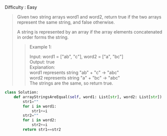 Difficulty : Easy 

>Given two string arrays word1 and word2, return true if the two arrays represent the same string, and false otherwise.
>
>A string is represented by an array if the array elements concatenated in order forms the string.
>
>>Example 1:  
>>
>>Input: word1 = ["ab", "c"], word2 = ["a", "bc"]  
>>Output: true  
>>Explanation:  
>>word1 represents string "ab" + "c" -> "abc"  
>>word2 represents string "a" + "bc" -> "abc"  
>>The strings are the same, so return true.

```python
class Solution:
    def arrayStringsAreEqual(self, word1: List[str], word2: List[str]) -> bool:
        str1=""
        for i in word1:
            str1+=i
        str2=""
        for i in word2:
            str2+=i
        return str1==str2
```
